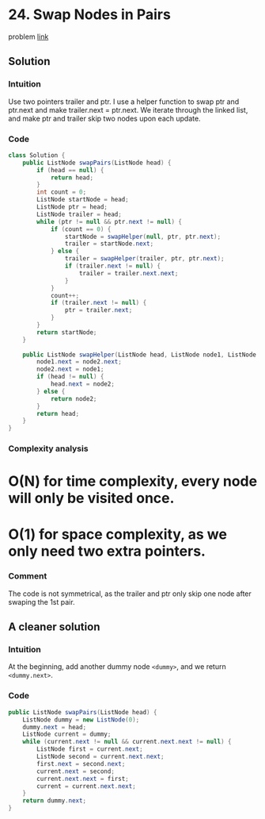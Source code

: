 # 24. Swap Nodes in Pairs
problem [link](https://leetcode.com/problems/swap-nodes-in-pairs/)

## Solution
### Intuition
Use two pointers trailer and ptr. I use a helper function to swap ptr and ptr.next and make trailer.next = ptr.next. We iterate through the linked list, and make ptr and trailer skip two nodes upon each update.
### Code
```java
class Solution {
    public ListNode swapPairs(ListNode head) {
        if (head == null) {
            return head;
        }
        int count = 0;
        ListNode startNode = head;
        ListNode ptr = head;
        ListNode trailer = head;
        while (ptr != null && ptr.next != null) {
            if (count == 0) {
                startNode = swapHelper(null, ptr, ptr.next);
                trailer = startNode.next;
            } else {
                trailer = swapHelper(trailer, ptr, ptr.next);
                if (trailer.next != null) {
                    trailer = trailer.next.next;
                }
            }
            count++;
            if (trailer.next != null) {
                ptr = trailer.next;
            }
        }
        return startNode;
    }
    
    public ListNode swapHelper(ListNode head, ListNode node1, ListNode node2) {
        node1.next = node2.next;
        node2.next = node1;
        if (head != null) {
            head.next = node2;
        } else {
            return node2;
        }
        return head;
    }
}
```

### Complexity analysis
# O(N) for time complexity, every node will only be visited once.
# O(1) for space complexity, as we only need two extra pointers.

### Comment
The code is not symmetrical, as the trailer and ptr only skip one node after swaping the 1st pair. 

## A cleaner solution
### Intuition
At the beginning, add another dummy node `<dummy>`, and we return `<dummy.next>`.

### Code
```java
public ListNode swapPairs(ListNode head) {
    ListNode dummy = new ListNode(0);
    dummy.next = head;
    ListNode current = dummy;
    while (current.next != null && current.next.next != null) {
        ListNode first = current.next;
        ListNode second = current.next.next;
        first.next = second.next;
        current.next = second;
        current.next.next = first;
        current = current.next.next;
    }
    return dummy.next;
}
```
